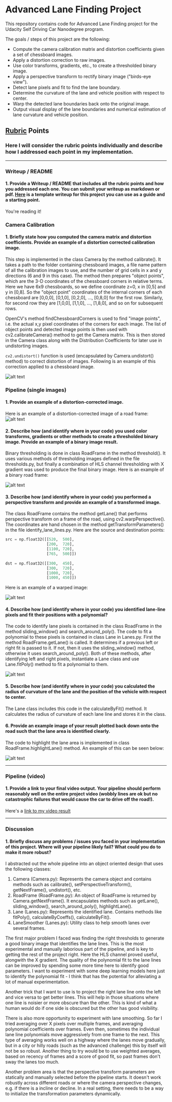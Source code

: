 # Advanced Lane Finding Project

This repository contains code for Advanced Lane Finding project for the Udacity Self Driving Car Nanodegree program.

The goals / steps of this project are the following:

* Compute the camera calibration matrix and distortion coefficients given a set of chessboard images.
* Apply a distortion correction to raw images.
* Use color transforms, gradients, etc., to create a thresholded binary image.
* Apply a perspective transform to rectify binary image ("birds-eye view").
* Detect lane pixels and fit to find the lane boundary.
* Determine the curvature of the lane and vehicle position with respect to center.
* Warp the detected lane boundaries back onto the original image.
* Output visual display of the lane boundaries and numerical estimation of lane curvature and vehicle position.

[//]: # (Image References)

[image1]: ./undistorted.png "Undistorted"
[image2]: ./road_undistorted.jpg "Road Transformed"
[image3]: ./thresholded.png "Binary Example"
[image4]: ./warped_example.png "Warp Example"
[image5]: ./examples/color_fit_lines.jpg "Fit Visual"
[image6]: ./examples/example_output.jpg "Output"
[video1]: ./project_video.mp4 "Video"

## [Rubric](https://review.udacity.com/#!/rubrics/571/view) Points

### Here I will consider the rubric points individually and describe how I addressed each point in my implementation.  

---

### Writeup / README

#### 1. Provide a Writeup / README that includes all the rubric points and how you addressed each one.  You can submit your writeup as markdown or pdf.  [Here](https://github.com/udacity/CarND-Advanced-Lane-Lines/blob/master/writeup_template.md) is a template writeup for this project you can use as a guide and a starting point.  

You're reading it!

### Camera Calibration

#### 1. Briefly state how you computed the camera matrix and distortion coefficients. Provide an example of a distortion corrected calibration image.

This step is implemented in the class Camera by the method calibrate(). It takes a path to the folder containing chessboard images, a file name pattern of all the calibration images to use, and the number of grid cells in x and y directions (6 and 9 in this case). The method then prepares "object points", which are the 3-D coordinates of the chessboard corners in relative terms. Here we have 6x9 chessboards, so we define coordinate z=0, x in [0,5] and y in [0,8]. So the "object point" coordinates of the internal corners of each chessboard are [0,0,0], [0,1,0], [0,2,0], ..., [0,8,0] for the first row. Similarly, for second row they are [1,0,0], [1,1,0], ..., [1,8,0], and so on for subsequent rows.

OpenCV's method findChessboardCorners is used to find "image points", i.e. the actual x,y pixel coordinates of the corners for each image. The list of object points and detected image points is then used with cv2.calibrateCamera() method to get the Camera matrix. This is then stored in the Camera class along with the Distribution Coefficients for later use in undistorting images.

`cv2.undistort()` function is used (encapsulated by Camera.undistort() method) to correct distortion of images. Following is an example of this correction applied to a chessboard image.

![alt text][image1]

### Pipeline (single images)

#### 1. Provide an example of a distortion-corrected image.

Here is an example of a distortion-corrected image of a road frame:
![alt text][image2]

#### 2. Describe how (and identify where in your code) you used color transforms, gradients or other methods to create a thresholded binary image.  Provide an example of a binary image result.

Binary thresholding is done in class RoadFrame in the method threshold(). It uses various methods of thresholding images defined in the file thresholds.py, but finally a combination of HLS channel thresholding with X gradient was used to produce the final binary image. Here is an example of a binary road frame:

![alt text][image3]

#### 3. Describe how (and identify where in your code) you performed a perspective transform and provide an example of a transformed image.

The class RoadFrame contains the method getLane() that performs perspective transform on a frame of the road, using cv2.warpPerspective(). The coordinates are hand chosen in the method getTransformParameters() in the file identify_lane_lines.py. Here are the source and destination points:

```python
src = np.float32([[520,  500],
                  [200,  720],
                  [1100, 720],
                  [765,  500]])
                  
dst = np.float32([[300,  450],
                  [300,  720],
                  [1000, 720],
                  [1000, 450]]) 
```

Here is an example of a warped image:

![alt text][image4]

#### 4. Describe how (and identify where in your code) you identified lane-line pixels and fit their positions with a polynomial?

The code to identify lane pixels is contained in the class RoadFrame in the method sliding_window() and search_around_poly(). The code to fit a polynomial to these pixels is contained in class Lane in Lanes.py. First the method RoadFrame.getLane() is called. It determines if a previous left or right fit is passed to it. If not, then it uses the sliding_window() method, otherwise it uses search_around_poly(). Both of these methods, after identifying left and right pixels, instantiate a Lane class and use Lane.fitPoly() method to fit a polynomial to them.

![alt text][image5]

#### 5. Describe how (and identify where in your code) you calculated the radius of curvature of the lane and the position of the vehicle with respect to center.

The Lane class includes this code in the calculateByFit() method. It calculates the radius of curvature of each lane line and stores it in the class.

#### 6. Provide an example image of your result plotted back down onto the road such that the lane area is identified clearly.

The code to highlight the lane area is implemented in class RoadFrame.highlightLane() method.  An example of this can be seen below:

![alt text][image6]

---

### Pipeline (video)

#### 1. Provide a link to your final video output.  Your pipeline should perform reasonably well on the entire project video (wobbly lines are ok but no catastrophic failures that would cause the car to drive off the road!).

Here's a [link to my video result](./project_video.mp4)

---

### Discussion

#### 1. Briefly discuss any problems / issues you faced in your implementation of this project.  Where will your pipeline likely fail?  What could you do to make it more robust?

I abstracted out the whole pipeline into an object oriented design that uses the following classes:

1. Camera (Camera.py): Represents the camera object and contains methods such as calibrate(), setPerspectiveTransform(), getNextFrame(), undistort(), etc.
2. RoadFrame (RoadFrame.py): An object of RoadFrame is returned by Camera.getNextFrame(). It encapsulates methods such as getLane(), sliding_window(), search_around_poly(), highlightLane().
3. Lane (Lanes.py): Represents the identified lane. Contains methods like fitPoly(), calculateByCoeffs(), calculateByFit().
4. LaneSmoother (Lanes.py): Utility class to help smooth lanes over several frames.

The first major problem I faced was finding the right thresholds to generate a good binary image that identifies the lane lines. This is the most experimental and manually laborious part of the pipeline, and is key to getting the rest of the project right. Here the HLS channel proved useful, alongwith the X gradient. The quality of the polynomial fit to the lane lines can be improved by spending some more time here to identify good parameters. I want to experiment with some deep learning models here just to identify the polynomial fit - I think that has the potential for alleviating a lot of manual experimentation. 

Another trick that I want to use is to project the right lane line onto the left and vice versa to get better lines. This will help in those situations where one line is noisier or more obscure than the other. This is kind of what a human would do if one side is obscured but the other has good visibility.

There is also more opportunity to experiment with lane smoothing. So far I tried averaging over X pixels over multiple frames, and averaging polynomial coefficients over frames. Even then, sometimes the individual lane line polynomials move aggressively from one frame to the next. This type of averaging works well on a highway where the lanes move gradually, but in a city or hilly roads (such as the advanced challenge) this by itself will not be so robust. Another thing to try would be to use weighted averages, based on recency of frames and a score of good fit, so past frames don't sway the lanes too much.

Another problem area is that the perspective transform parameters are statically and manually selected before the pipeline starts. It doesn't work robustly across different roads or where the camera perspective changes, e.g. if there is a incline or decline. In a real setting, there needs to be a way to initialize the transformation parameters dynamically.
